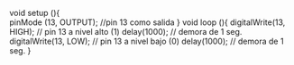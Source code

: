 void setup (){             
  pinMode (13, OUTPUT);        //pin 13 como salida 
}
void loop (){ 
  digitalWrite(13, HIGH);      // pin 13 a nivel alto (1) 
  delay(1000);                //  demora de 1 seg.
  digitalWrite(13, LOW);      // pin 13 a nivel bajo (0) 
  delay(1000);               // demora de 1 seg.
}
